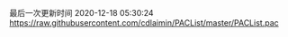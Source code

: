 最后一次更新时间 2020-12-18 05:30:24
https://raw.githubusercontent.com/cdlaimin/PACList/master/PACList.pac

